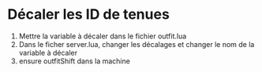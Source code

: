 # Décaler les ID de tenues

1. Mettre la variable à décaler dans le fichier outfit.lua
2. Dans le ficher server.lua, changer les décalages et changer le nom de la variable à décaler
3. ensure outfitShift dans la machine